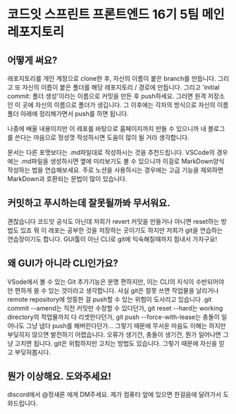 # 코드잇 스프린트 프론트엔드 16기 5팀 메인 레포지토리

## 어떻게 써요?

레포지토리를 개인 계정으로 clone한 후, 자신의 이름이 붙은 branch를 만듭니다. 그리고 또 자신의 이름이 붙은 폴더를 해당 레포지토리 / 경로에 만듭니다. 그리고 'initial commit: 폴더 생성'이라는 이름으로 커밋을 만든 후 push하세요. 그러면 원격 저장소인 이 곳에 자신의 이름으로 폴더가 생깁니다. 그 이후에는 각자의 방식으로 자신의 이름 폴더 아래에 정리해가면서 push를 하면 됩니다.

나중에 배울 내용이지만 이 레포를 바탕으로 홈페이지까지 만들 수 있으니까 내 블로그를 쓴다는 마음으로 정성껏 작성하시면 도움이 많이 될 거라 생각합니다.

문서는 다른 포맷보다는 .md파일대로 작성하시는 것을 추천드립니다. VSCode의 경우에는 .md파일을 생성하시면 옆에 미리보기도 볼 수 있으니까 이걸로 MarkDown양식 작성하는 법을 연습해보세요. 주로 노션을 사용하시는 경우에는 고급 기능을 제외하면 MarkDown과 호환되는 문법이 많이 있습니다.

## 커밋하고 푸시하는데 잘못될까봐 무서워요.

괜찮습니다 코드잇 공식도 아닌데 저희가 revert 커밋을 만들거나 아니면 reset하는 방법도 있죠 뭐
이 레포는 공부한 것을 저장하는 곳이기도 하지만 저희가 git을 연습하는 연습장이기도 합니다. GUI툴이 아닌 CLI로 git에 익숙해질때까지 힘내서 가자구요!

## 왜 GUI가 아니라 CLI인가요?

VSode에서 볼 수 있는 Git 추가기능은 분명 편하지만, 이는 CLI의 지식이 수반되어야만 편하게 쓸 수 있는 것이라고 생각합니다. 사실 git은 잘못 쓰면 작업물을 날리거나 remote repository에 엉뚱한 걸 push할  수 있는 위험이 도사리고 있습니다 .git commit --amend는 직전 커밋만 수정할 수 있다던가, git reset --hard는 working directory의 작업물까지 다 리셋한다던가, git push --force-with-lease는 충돌이 일어나도 그냥 냅다 push를 해버린다던가...  그렇기 때문에 무서운 마음도 이해는 하지만 부딪히지 않으면 발전하기 어렵습니다. 오류가 생기건, 충돌이 생기건, 뭔가 일어나면 그냥 고치면 됩니다. git은 위험하지만 고치는 방법도 있습니다. 그렇기 때문에 자신을 믿고 부딪혀봅시다.

## 뭔가 이상해요. 도와주세요!

discord에서 @정새론 에게 DM주세요. 제가 컴퓨터 앞에 있으면 한걸음에 달려가서 도와드립니다.

